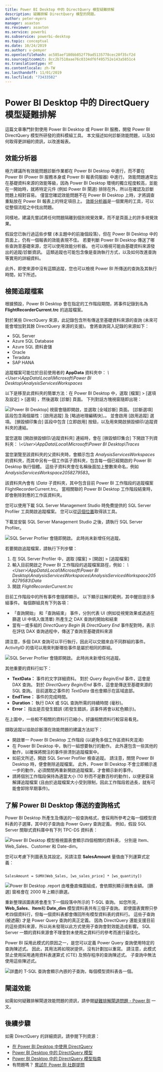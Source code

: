```yaml
---
title: Power BI Desktop 中的 DirectQuery 模型疑難排解
description: 疑難排解 DirectQuery 模型的問題。
author: peter-myers
manager: asaxton
ms.reviewer: asaxton
ms.service: powerbi
ms.subservice: powerbi-desktop
ms.topic: conceptual
ms.date: 10/24/2019
ms.author: v-pemyer
ms.openlocfilehash: ac585aef180bb852f79ad5135778cec20f35cf2d
ms.sourcegitcommit: 8cc2b7510aae76c0334df6f495752e143a5851c4
ms.translationtype: HT
ms.contentlocale: zh-TW
ms.lasthandoff: 11/01/2019
ms.locfileid: "73433582"
---
```

# <a name="directquery-model-troubleshooting-in-power-bi-desktop"></a>Power BI Desktop 中的 DirectQuery 模型疑難排解

這篇文章專門針對使用 Power BI Desktop 或 Power BI 服務，開發 Power BI DirectQuery 模型所研發的資料模組工具。 本文描述如何診斷效能問題，以及如何取得更詳細的資訊，以改進報表。

## <a name="performance-analyzer"></a>效能分析器

極力建議所有效能問題診斷作業都在 Power BI Desktop 中進行，而不要在 Power BI (Power BI 服務本身或 Power BI 報表伺服器) 中進行。 效能問題通常出在基礎資料來源的效能等級，因為 Power BI Desktop 環境的獨立程度較高，並能在一開始時，就將特定元件 (例如 Power BI 閘道) 排除在外，所以在確認及診斷問題上相對容易。 僅當您確認效能問題不在 Power BI Desktop 上時，才將調查重點放在 Power BI 報表上的特定項目上。 [效能分析器](desktop-performance-analyzer.md)是一個實用的工具，可以從整個流程之中找出問題。

同樣地，建議先嘗試將任何問題隔離到個別視覺效果，而不是頁面上的許多視覺效果。

假設您已執行過這些步驟 (本主題中的前幾個段落)，但在 Power BI Desktop 中的頁面上，仍有一個報表的效能表現不佳。 若要判斷 Power BI Desktop 傳送了哪些查詢至基礎來源，您可以使用效能分析器。 也可以檢視可能由基礎資料來源發出的追蹤/診斷資訊。 這類追蹤也可能包含像是查詢執行方式，以及如何改進查詢等實用的詳細資料。

此外，即使來源中沒有這類追蹤，您也可以檢視 Power BI 所傳送的查詢及其執行時間，如下所述。

## <a name="review-trace-files"></a>檢閱追蹤檔案

根據預設，Power BI Desktop 會在指定的工作階段期間，將事件記錄到名為 **FlightRecorderCurrent.trc** 的追蹤檔案。

對於某些 DirectQuery 來源，此記錄包含所有傳送至基礎資料來源的查詢 (未來可能會增加對其餘 DirectQuery 來源的支援)。 會將查詢寫入記錄的來源如下：

- SQL Server
- Azure SQL Database
- Azure SQL 資料倉儲
- Oracle
- Teradata
- SAP HANA

追蹤檔案可能位於目前使用者的 **AppData** 資料夾中： _\\\<User>\AppData\Local\Microsoft\Power BI Desktop\AnalysisServicesWorkspaces_

以下是移至此資料夾的簡單方法：在 Power BI Desktop 中，選取 [檔案] > [選項及設定] > [選項]  ，然後選取 [診斷]  頁面。 下列對話方塊視窗隨即出現：

![[Power BI Desktop] 視窗會隨即開啟，並選取 [全域診斷] 頁面。 [診斷選項] 區段包含兩個屬性：[啟用追蹤] 及 [略過地理編碼快]，。 並會啟用 [啟用追蹤] 選項。 [損毀傾印集合] 區段中包含 [立即啟用] 按鈕，以及用來開啟損毀傾印/追蹤資料夾的連結。](media/desktop-directquery-troubleshoot/desktop-directquery-troubleshoot-desktop-file-options-diagnostics.png)

當您選取 [開啟損毀傾印/追蹤資料夾]  連結時，會在 [損毀傾印集合] 下開啟下列資料夾： _\\\<User>\AppData\Local\Microsoft\Power BI Desktop\Traces_

當您瀏覽至該資料夾的父資料夾時，會顯示包含 _AnalysisServicesWorkspaces_ 的資料夾，而其中另有一個工作區子資料夾，包含每一個已經開啟的 Power BI Desktop 執行個體。 這些子資料夾會在名稱後面加上整數來命名，例如 _AnalysisServicesWorkspace2058279583_。

該資料夾內會有 _\Data_ 子資料夾，其中包含目前 Power BI 工作階段的追蹤檔案 FlightRecorderCurrent.trc。 當相關聯的 Power BI Desktop 工作階段結束時，即會刪除對應的工作區資料夾。

您可以使用下載 SQL Server Management Studio 時免費提供的 SQL Server Profiler 工具開啟追蹤檔案。 您可以從[這個位置](/sql/ssms/download-sql-server-management-studio-ssms?view=sql-server-2017)取得該工具。

下載並安裝 SQL Server Management Studio 之後，請執行 SQL Server Profiler。

![SQL Server Profiler 會隨即開啟。 此時尚未新增任何追蹤。](media/desktop-directquery-troubleshoot/desktop-directquery-troubleshoot-sql-server-profiler-trace.png)

若要開啟追蹤檔案，請執行下列步驟：

1. 在 SQL Server Profiler 中，選取 [檔案] > [開啟] > [追蹤檔案] 
2. 輸入目前開啟之 Power BI 工作階段的追蹤檔案路徑，例如： _\\\<User>\AppData\Local\Microsoft\Power BI Desktop\AnalysisServicesWorkspaces\AnalysisServicesWorkspace2058279583\Data_
3. 開啟 _FlightRecorderCurrent.trc_

目前工作階段中的所有事件會隨即顯示。 以下顯示註解的範例，其中醒目提示多組事件。 每個群組具有下列各項：

- 「查詢開始」  和「查詢結束」  事件，分別代表 UI (例如從視覺效果或透過在篩選 UI 中填入值清單) 所產生之 DAX 查詢的開始和結束
- 當有一或多組的 _DirectQuery Begin_ 與 _DirectQuery End_ 事件配對時，表示在評估 DAX 查詢過程中，傳送了查詢至基礎資料來源

請注意，多個 DAX 查詢可以平行執行，因此可以交錯來自不同群組的事件。 ActivityID 的值可以用來判斷哪些事件是屬於相同的群組。

![SQL Server Profiler 會隨即開啟。 此時尚未新增任何追蹤。](media/desktop-directquery-troubleshoot/desktop-directquery-troubleshoot-sql-server-profiler-trace.png)

其他重要的資料行如下：

- **TextData：** 事件的文字詳細資料。 對於 _Query Begin/End_ 事件，這會是 DAX 查詢。 對於 _DirectQuery Begin/End_ 事件，這會是傳送至基礎來源的 SQL 查詢。 目前選取之事件的 _TextData_ 值也會顯示在區域底部。
- **EndTime：** 事件的完成時間。
- **Duration：** 執行 DAX 或 SQL 查詢所需的持續時間 (毫秒)。
- **Error：** 指出是否發生錯誤 (若發生錯誤，該事件將會以紅色顯示)。

在上圖中，一些較不相關的資料行已縮小，好讓相關資料行較容易看見。

擷取追蹤以協助診斷潛在效能問題的建議方法如下：

- 開啟單一 Power BI Desktop 工作階段 (以避免多個工作區資料夾混淆)
- 在 Power BI Desktop 中，執行一組想要執行的動作。 此外還包含一些其他的動作，以確保將關注的事件排清到追蹤檔案中。
- 如前文所述，開啟 SQL Server Profiler 檢查追蹤。 請注意，關閉 Power BI Desktop 時，便會刪除追蹤檔案。 此外，Power BI Desktop 不會立即顯示進一步的動作，必須關閉再重新開啟追蹤檔案，才會顯示新的事件。
- 請將個別工作階段保持為適當大小 (10 秒而不是數百秒的動作)，以便更容易解譯追蹤檔案 (且由於追蹤檔案大小受到限制，因此工作階段若過長，就有可能會卸除早期事件)。

## <a name="understand-the-form-of-query-sent-by-power-bi-desktop"></a>了解 Power BI Desktop 傳送的查詢格式

Power BI Desktop 所產生及傳送的一般查詢格式，會採用所參考之每一個模型資料表的子選擇，其中的子查詢由 Power Query 查詢定義。 例如，假設 SQL Server 關聯式資料庫中有下列 TPC-DS 資料表：

![Power BI Desktop 模型檢視圖表會顯示四個相關的資料表， 分別是 Item、Web_Sales、Customer 和 Date-dim。](media/desktop-directquery-troubleshoot/desktop-directquery-troubleshoot-model-view-diagram.png)

您可以考慮下列圖表及其設定。另請注意 **SalesAmount** 量值由下列運算式定義：

```dax

SalesAmount = SUMX(Web_Sales, [ws_sales_price] * [ws_quantity])

```

![Power BI Desktop .report 由堆疊直條圖組成，會依類別顯示銷售金額。 [篩選] 窗格會在 2000 年上顯示篩選。](media/desktop-directquery-troubleshoot/desktop-directquery-troubleshoot-example-report.png)

重新整理該圖表將會產生下一個段落中所示的 T-SQL 查詢。 如您所見，**Web_Sales**、**Item**和 **Date_dim** 模型資料表共有三個子查詢。 即使圖表實際只參考四個資料行，但每一個資料表都會傳回所有模型資料表的資料行。 這些子查詢 (被遮蔽) 才是 Power Query 查詢的真正定義。 因為 DirectQuery 還能支援目前的這些資料來源，所以尚未發現以此方式使用子查詢會對效能造成影響。 SQL Server 一類的資料來源會不理會對未使用之資料行的參考而進行最佳化。

Power BI 採用此模式的原因之一，是您可以定義 Power Query 查詢使用特定的查詢陳述式。 因此，其用法將如現狀提供，沒有計劃加以重寫。 請注意，此模式禁止使用採用通用資料表運算式 (CTE) 及預存程序的查詢陳述式。 子查詢中無法使用這些陳述式。

![詳盡的 T-SQL 查詢會顯示內嵌的子查詢，每個模型資料表各一個。](media/desktop-directquery-troubleshoot/desktop-directquery-troubleshoot-example-query.png)

## <a name="gateway-performance"></a>閘道效能

如需如何疑難排解閘道效能問題的資訊，請參閱[疑難排解閘道問題 - Power BI](service-gateway-onprem-tshoot.md) 一文。

## <a name="next-steps"></a>後續步驟

如需 DirectQuery 的詳細資訊，請參閱下列資源：

- [在 Power BI Desktop 中使用 DirectQuery](desktop-use-directquery.md)
- [Power BI Desktop 中的 DirectQuery 模型](desktop-directquery-about.md)
- [Power BI Desktop 中的 DirectQuery 模型指南](guidance/directquery-model-guidance.md)
- 有問題嗎？ [嘗試在 Power BI 社群提問](https://community.powerbi.com/)

